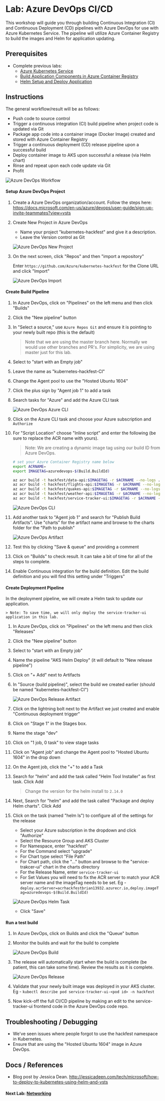 # Lab: Azure DevOps CI/CD

This workshop will guide you through building Continuous Integration (CI) and Continuous Deployment (CD) pipelines with Azure DevOps for use with Azure Kubernetes Service. The pipeline will utilize Azure Container Registry to build the images and Helm for application updating. 

## Prerequisites 

* Complete previous labs:
    * [Azure Kubernetes Service](../../create-aks-cluster/README.md)
    * [Build Application Components in Azure Container Registry](../../build-application/README.md)
    * [Helm Setup and Deploy Application](../../helm-setup-deploy/README.md)

## Instructions

The general workflow/result will be as follows:

* Push code to source control
* Trigger a continuous integration (CI) build pipeline when project code is updated via Git
* Package app code into a container image (Docker Image) created and stored with Azure Container Registry
* Trigger a continuous deployment (CD) release pipeline upon a successful build
* Deploy container image to AKS upon successful a release (via Helm chart)
* Rinse and repeat upon each code update via Git
* Profit

![Azure DevOps Workflow](workflow.png)

#### Setup Azure DevOps Project

1. Create a Azure DevOps organization/account. Follow the steps here: https://docs.microsoft.com/en-us/azure/devops/user-guide/sign-up-invite-teammates?view=vsts

2. Create New Project in Azure DevOps

    * Name your project "kubernetes-hackfest" and give it a description.
    * Leave the Version control as Git

    ![Azure DevOps New Project](azure-do-new-project.png)

3. On the next screen, click "Repos" and then "import a repository"

    Enter `https://github.com/Azure/kubernetes-hackfest` for the Clone URL and click "Import"
    
    ![Azure DevOps Import](azure-do-import.png)

#### Create Build Pipeline

1. In Azure DevOps, click on "Pipelines" on the left menu and then click "Builds"

2. Click the "New pipeline" button

3. In "Select a source," use `Azure Repos Git` and ensure it is pointing to your newly built repo (this is the default)
    > Note that we are using the master branch here. Normally we would use other branches and PR's. For simplicity, we are using master just for this lab.

4. Select to "start with an Empty job"

5. Leave the name as "kubernetes-hackfest-CI"

6. Change the Agent pool to use the "Hosted Ubuntu 1604"

7. Click the plus sign by "Agent job 1" to add a task

8. Search tasks for "Azure" and add the Azure CLI task

    ![Azure DevOps Azure CLI](azure-do-azurecli.png)

9. Click on the Azure CLI task and choose your Azure subscription and `Authorize`

10. For "Script Location" choose "Inline script" and enter the following (be sure to replace the ACR name with yours). 

    > Note: We are creating a dynamic image tag using our build ID from Azure DevOps.

    ```bash
    # set your Azure Container Registry name below
    export ACRNAME=
    export IMAGETAG=azuredevops-$(Build.BuildId)

    az acr build -t hackfest/data-api:$IMAGETAG -r $ACRNAME --no-logs ./app/data-api
    az acr build -t hackfest/flights-api:$IMAGETAG -r $ACRNAME --no-logs ./app/flights-api
    az acr build -t hackfest/quakes-api:$IMAGETAG -r $ACRNAME --no-logs ./app/quakes-api
    az acr build -t hackfest/weather-api:$IMAGETAG -r $ACRNAME --no-logs ./app/weather-api
    az acr build -t hackfest/service-tracker-ui:$IMAGETAG -r $ACRNAME --no-logs ./app/service-tracker-ui  
    ```

    ![Azure DevOps CLI](azure-do-cli.png)

11. Add another task to "Agent job 1" and search for "Publish Build Artifacts". Use "charts" for the artifact name and browse to the charts folder for the "Path to publish"

    ![Azure DevOps Artifact](azure-do-artifact.png)

12. Test this by clicking "Save & queue" and providing a comment

13. Click on "Builds" to check result. It can take a bit of time for all of the steps to complete. 

14. Enable Continuous integration for the build definition. Edit the build definition and you will find this setting under "Triggers"

#### Create Deployment Pipeline

In the deployment pipeline, we will create a Helm task to update our application. 

    > Note: To save time, we will only deploy the service-tracker-ui application in this lab. 

1. In Azure DevOps, click on "Pipelines" on the left menu and then click "Releases"

2. Click the "New pipeline" button

3. Select to "start with an Empty job"

4. Name the pipeline "AKS Helm Deploy" (it will default to "New release pipeline")

5. Click on "+ Add" next to Artifacts

6. In "Source (build pipeline)", select the build we created earlier (should be named "kubernetes-hackfest-CI")

    ![Azure DevOps Release Artifact](azure-do-release-artifact.png)

7. Click on the lightning bolt next to the Artifact we just created and enable "Continuous deployment trigger"

8. Click on "Stage 1" in the Stages box.

9. Name the stage "dev"

10. Click on "1 job, 0 task" to view stage tasks

11. Click on "Agent job" and change the Agent pool to "Hosted Ubuntu 1604" in the drop down

12. On the Agent job, click the "+" to add a Task

13. Search for "helm" and add the task called "Helm Tool Installer" as first task. Click Add

    > Change the version for the helm install to `2.14.0`

14. Next, Search for "helm" and add the task called "Package and deploy Helm charts". Click Add

15. Click on the task (named "helm ls") to configure all of the settings for the release
    
    * Select your Azure subscription in the dropdown and click "Authorize"
    * Select the Resource Group and AKS Cluster
    * For Namespace, enter "hackfest"
    * For the Command select "upgrade"
    * For Chart type select "File Path"
    * For Chart path, click the "..." button and browse to the "service-trakcer-ui" chart in the charts directory
    * For the Release Name, enter `service-tracker-ui`
    * For Set Values you will need to fix the ACR server to match your ACR server name and the imageTag needs to be set.
        Eg - `deploy.acrServer=acrhackfestbrian13932.azurecr.io,deploy.imageTag=azuredevops-$(Build.BuildId)`

    ![Azure DevOps Helm Task](azure-do-helm-task.png)

    * Click "Save"

#### Run a test build

1. In Azure DevOps, click on Builds and click the "Queue" button

2. Monitor the builds and wait for the build to complete

    ![Azure DevOps Build](azure-do-build.png)

3. The release will automatically start when the build is complete (be patient, this can take some time). Review the results as it is complete. 

    ![Azure DevOps Release](azure-do-release.png)

4. Validate that your newly built image was deployed in your AKS cluster. Eg - `kubectl describe pod service-tracker-ui-<pod id> -n hackfest`

5. Now kick-off the full CI/CD pipeline by making an edit to the service-tracker-ui frontend code in the Azure DevOps code repo.

## Troubleshooting / Debugging

* We've seen issues where people forgot to use the hackfest namespace in Kubernetes. 
* Ensure that are using the "Hosted Ubuntu 1604" image in Azure DevOps. 

## Docs / References

* Blog post by Jessica Dean. http://jessicadeen.com/tech/microsoft/how-to-deploy-to-kubernetes-using-helm-and-vsts 

#### Next Lab: [Networking](../../networking/README.md)
